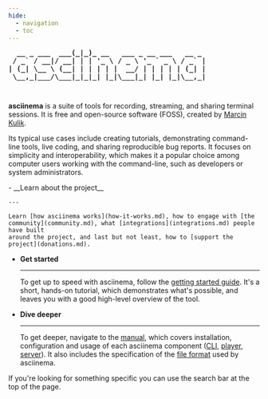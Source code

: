 ```yaml
---
hide:
  - navigation
  - toc
---
```


<style>
.md-typeset h1 {
  position: absolute;
  left: -10000px;
  opacity: 0;
}

pre.ascii-logo {
  margin: 0 0 3em 0;
  font-weight: bold;
}
</style>

<pre class="ascii-logo">
  __ _ ___  ___(_|_)_ __   ___ _ __ ___   __ _
 / _` / __|/ __| | | '_ \ / _ \ '_ ` _ \ / _` |
| (_| \__ \ (__| | | | | |  __/ | | | | | (_| |
 \__,_|___/\___|_|_|_| |_|\___|_| |_| |_|\__,_|
</pre>

__asciinema__ is a suite of tools for recording, streaming, and sharing
terminal sessions. It is free and open-source software (FOSS), created by
[Marcin Kulik](https://hachyderm.io/@ku1ik).

Its typical use cases include creating tutorials, demonstrating command-line
tools, live coding, and sharing reproducible bug reports. It focuses on
simplicity and interoperability, which makes it a popular choice among computer
users working with the command-line, such as developers or system
administrators.

<div class="grid cards" markdown>
-   __Learn about the project__

    ---

    Learn [how asciinema works](how-it-works.md), how to engage with [the
    community](community.md), what [integrations](integrations.md) people have built
    around the project, and last but not least, how to [support the
    project](donations.md).

-   __Get started__

    ---

    To get up to speed with asciinema, follow the [getting started
    guide](getting-started.md). It's a short, hands-on tutorial, which demonstrates
    what's possible, and leaves you with a good high-level overview of the tool.

-   __Dive deeper__

    ---

    To get deeper, navigate to the [manual](manual/index.md), which covers
    installation, configuration and usage of each asciinema component
    ([CLI](manual/cli/index.md), [player](manual/player/index.md),
    [server](manual/server/index.md)). It also includes the specification of the
    [file format](manual/asciicast/v2.md) used by asciinema.
</div>

If you're looking for something specific you can use the search bar at the top
of the page.

